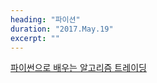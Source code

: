 ```yaml
---
heading: "파이션"
duration: "2017.May.19"
excerpt: ""
---
```


[파이썬으로 배우는 알고리즘 트레이딩](http://www.yes24.com/24/goods/39859885)
